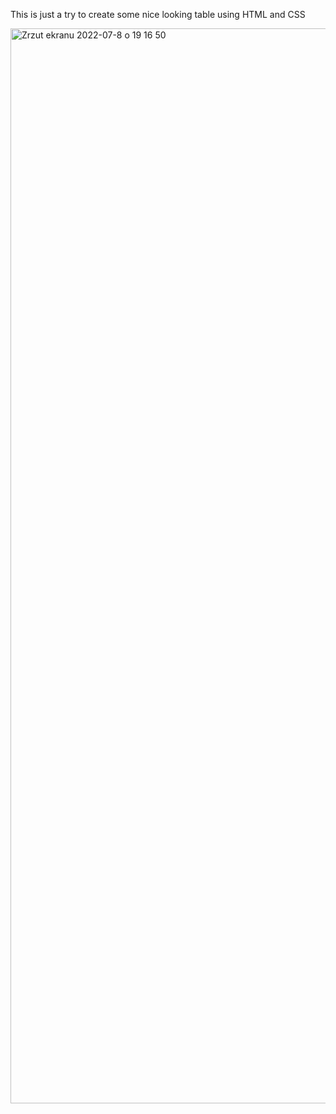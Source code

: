 This is just a try to create some nice looking table using HTML and CSS

<img width="1720" alt="Zrzut ekranu 2022-07-8 o 19 16 50" src="https://user-images.githubusercontent.com/61027817/178039846-9906bb77-3c7b-4497-aaeb-3e739e2f38ca.png">
